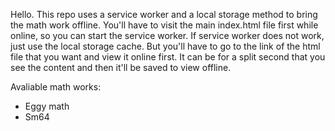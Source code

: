 Hello. This repo uses a service worker and a local storage method to bring the math work offline. You'll have to visit the main index.html file first while online, so you can start the service worker. If service worker does not work, just use the local storage cache. But you'll have to go to the link of the html file that you want and view it online first. It can be for a split second that you see the content and then it'll be saved to view offline. 

Avaliable math works:

- Eggy math
- Sm64
